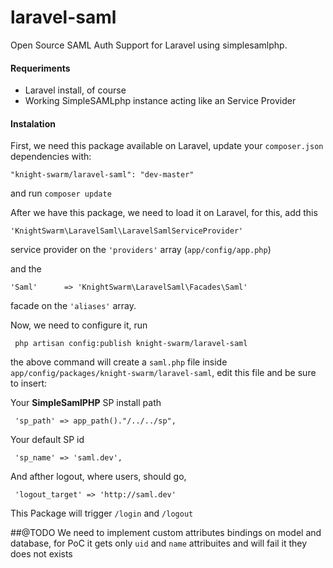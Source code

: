 laravel-saml
============

Open Source SAML Auth Support for Laravel using simplesamlphp.


#### Requeriments
- Laravel install, of course
- Working SimpleSAMLphp instance acting like an Service Provider


#### Instalation

First, we need this package available on Laravel, update your `composer.json` dependencies with:
    
    "knight-swarm/laravel-saml": "dev-master"
and run `composer update`

After we have this package, we need to load it on Laravel, for this, add this

    'KnightSwarm\LaravelSaml\LaravelSamlServiceProvider'

service provider on the `'providers'` array (`app/config/app.php`)

and the 

    'Saml'      => 'KnightSwarm\LaravelSaml\Facades\Saml'

 facade on the `'aliases'` array.
 
 
 Now, we need to configure it, run
 
     php artisan config:publish knight-swarm/laravel-saml
    
 the above command will create a `saml.php` file inside `app/config/packages/knight-swarm/laravel-saml`, edit this file and be sure to insert:
 
 Your **SimpleSamlPHP** SP install path
 
     'sp_path' => app_path()."/../../sp",
     
 Your default SP id
 
     'sp_name' => 'saml.dev',
     
 And afther logout, where users, should go,
 
     'logout_target' => 'http://saml.dev'
     
This Package will trigger `/login` and `/logout`

##@TODO
We need to implement custom attributes bindings on model and database, for PoC it gets only `uid` and `name` attribuites and will fail it they does not exists
